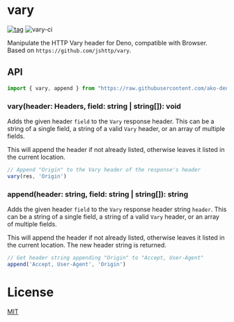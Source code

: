 # vary

[![tag](https://img.shields.io/github/tag/ako-deno/vary.svg)](https://github.com/ako-deno/vary/tags)
![vary-ci](https://github.com/ako-deno/vary/workflows/vary-ci/badge.svg)

Manipulate the HTTP Vary header for Deno, compatible with Browser. Based on `https://github.com/jshttp/vary`.

## API

```js
import { vary, append } from "https://raw.githubusercontent.com/ako-deno/vary/master/mod.ts";
```

### vary(header: Headers, field: string | string[]): void

Adds the given header `field` to the `Vary` response header.
This can be a string of a single field, a string of a valid `Vary`
header, or an array of multiple fields.

This will append the header if not already listed, otherwise leaves
it listed in the current location.

```js
// Append "Origin" to the Vary header of the response's header
vary(res, 'Origin')
```

### append(header: string, field: string | string[]): string

Adds the given header `field` to the `Vary` response header string `header`.
This can be a string of a single field, a string of a valid `Vary` header,
or an array of multiple fields.

This will append the header if not already listed, otherwise leaves
it listed in the current location. The new header string is returned.

```js
// Get header string appending "Origin" to "Accept, User-Agent"
append('Accept, User-Agent', 'Origin')
```

# License

[MIT](./LICENSE)
